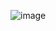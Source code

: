 ![image](https://user-images.githubusercontent.com/77496081/145518955-c002b56a-e6cb-4f25-8ed5-0dd711e4d2c9.png)
